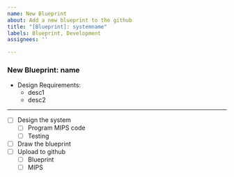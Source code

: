 ```yaml
---
name: New Blueprint
about: Add a new blueprint to the github
title: "[Blueprint]: systemname"
labels: Blueprint, Development
assignees: ''

---
```


### New Blueprint: name

* Design Requirements:
  * desc1
  * desc2

------------------

* [ ] Design the system
  * [ ] Program MIPS code
  * [ ] Testing
* [ ] Draw the blueprint
* [ ] Upload to github
  * [ ] Blueprint
  * [ ] MIPS
